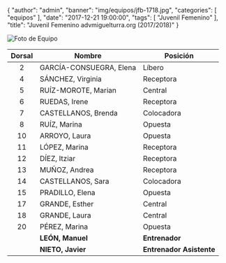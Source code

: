 {
  "author": "admin",
  "banner": "img/equipos/jfb-1718.jpg",
  "categories": [
    "equipos"
  ],
  "date": "2017-12-21 19:00:00",
  "tags": [
    "Juvenil Femenino"
  ],
  "title": "Juvenil Femenino advmiguelturra.org (2017/2018)"
}

![Foto de Equipo](../../img/equipos/jfb-1718.jpg)

Dorsal | Nombre 				 | Posición
:----: | ------ 				 | --------
2	   | GARCÍA-CONSUEGRA, Elena | Líbero
4 	   | SÁNCHEZ, Virginia 		 | Receptora
5 	   | RUÍZ-MOROTE, Marian 	 | Central
6 	   | RUEDAS, Irene 			 | Receptora
7 	   | CASTELLANOS, Brenda 	 | Colocadora
8 	   | RUÍZ, Marina 			 | Opuesta
10 	   | ARROYO, Laura			 | Opuesta
11 	   | LÓPEZ, Marina 			 | Receptora
12 	   | DÍEZ, Itziar 			 | Receptora
13 	   | MUÑOZ, Andrea 			 | Receptora
14 	   | CASTELLANOS, Sara 		 | Colocadora
15 	   | PRADILLO, Elena 		 | Opuesta
17 	   | GRANDE, Esther 		 | Central
18 	   | GRANDE, Laura 			 | Central
20 	   | PÉREZ, Marina 			 | Opuesta
 	   | **LEÓN, Manuel** 		 | **Entrenador**
 	   | **NIETO, Javier** 		 | **Entrenador Asistente**

